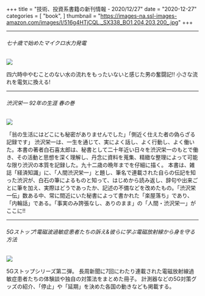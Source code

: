 +++
title = "技術、投資系書籍の新刊情報 - 2020/12/27"
date = "2020-12-27"
categories = [
    "book",
]
thumbnail = "https://images-na.ssl-images-amazon.com/images/I/516g4HTjCQL._SX338_BO1,204,203,200_.jpg"
+++

---

###### 七十歳で始めたマイクロ水力発電
<a target="_blank"  href="https://www.amazon.co.jp/gp/product/4862658377/ref=as_li_tl?ie=UTF8&camp=247&creative=1211&creativeASIN=4862658377&linkCode=as2&tag=antena02-22&linkId=7dceef1a67d1ecebb25282ecb7c036ea"><img border="0" src="//ws-fe.amazon-adsystem.com/widgets/q?_encoding=UTF8&MarketPlace=JP&ASIN=4862658377&ServiceVersion=20070822&ID=AsinImage&WS=1&Format=_SL250_&tag=antena02-22" ></a><img src="//ir-jp.amazon-adsystem.com/e/ir?t=antena02-22&l=am2&o=9&a=4862658377" width="1" height="1" border="0" alt="" style="border:none !important; margin:0px !important;" />

四六時中やむことのない水の流れをもったいないと感じた男の奮闘記!!
小さな流れを電気に換える!

---

###### 渋沢栄一 92年の生涯 春の巻
<a target="_blank"  href="https://www.amazon.co.jp/gp/product/4336070954/ref=as_li_tl?ie=UTF8&camp=247&creative=1211&creativeASIN=4336070954&linkCode=as2&tag=antena02-22&linkId=fdfd24461f195dbeb7b573f779146894"><img border="0" src="//ws-fe.amazon-adsystem.com/widgets/q?_encoding=UTF8&MarketPlace=JP&ASIN=4336070954&ServiceVersion=20070822&ID=AsinImage&WS=1&Format=_SL250_&tag=antena02-22" ></a><img src="//ir-jp.amazon-adsystem.com/e/ir?t=antena02-22&l=am2&o=9&a=4336070954" width="1" height="1" border="0" alt="" style="border:none !important; margin:0px !important;" />

「翁の生活にはどこにも秘密がありませんでした」「側近く仕えた者の偽らざる記録です」
渋沢栄一は、一生を通じて、実によく話し、よく行動し、よく働いた。本書の著者白石喜太郎は、秘書として二十年近い日々を渋沢栄一のもとで働き、その活動と思想を深く理解し、丹念に資料を蒐集、精緻な整理によって可能な限り渋沢の本質を記録した。九十二歳の晩年までを仔細に描く。
本書は、雑誌「経済知識」に、「人間渋沢栄一」と題し、筆名で連載された自らの伝記を知った渋沢が、白石の筆によるものと知って、はじめから読み返し、辞句や出来ごとに筆を加え、実際はどうであったか、記述の不備などを改めたもの。「渋沢栄一伝」数ある中、常に間近にいた秘書によって書かれた「楽屋落ち」であり、「内輪話」である。「事実のみ誇張なし、ありのまま」の「人間・渋沢栄一」がここに!!

---

###### 5Gストップ!電磁波過敏症患者たちの訴え&彼らに学ぶ電磁放射線から身を守る方法
<a target="_blank"  href="https://www.amazon.co.jp/gp/product/4862658504/ref=as_li_tl?ie=UTF8&camp=247&creative=1211&creativeASIN=4862658504&linkCode=as2&tag=antena02-22&linkId=18a026aa38bae26d60b9858fed811ba9"><img border="0" src="//ws-fe.amazon-adsystem.com/widgets/q?_encoding=UTF8&MarketPlace=JP&ASIN=4862658504&ServiceVersion=20070822&ID=AsinImage&WS=1&Format=_SL250_&tag=antena02-22" ></a><img src="//ir-jp.amazon-adsystem.com/e/ir?t=antena02-22&l=am2&o=9&a=4862658504" width="1" height="1" border="0" alt="" style="border:none !important; margin:0px !important;" />

5Gストップシリーズ第二弾。
長周新聞に7回にわたり連載された電磁放射線過敏症患者たちの体験談や独自の対策法をまとめた冊子。
計測器などの5G対策グッズの紹介、「停止」や「延期」を決めた各国の動きなども掲載する。

